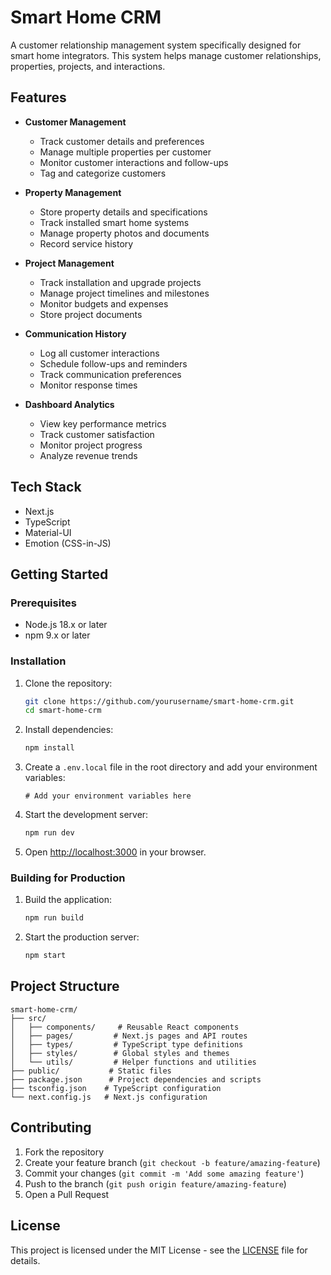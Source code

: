 # Smart Home CRM
<!-- Force Railway sync after cloud outage -->

A customer relationship management system specifically designed for smart home integrators. This system helps manage customer relationships, properties, projects, and interactions.

## Features

- **Customer Management**
  - Track customer details and preferences
  - Manage multiple properties per customer
  - Monitor customer interactions and follow-ups
  - Tag and categorize customers

- **Property Management**
  - Store property details and specifications
  - Track installed smart home systems
  - Manage property photos and documents
  - Record service history

- **Project Management**
  - Track installation and upgrade projects
  - Manage project timelines and milestones
  - Monitor budgets and expenses
  - Store project documents

- **Communication History**
  - Log all customer interactions
  - Schedule follow-ups and reminders
  - Track communication preferences
  - Monitor response times

- **Dashboard Analytics**
  - View key performance metrics
  - Track customer satisfaction
  - Monitor project progress
  - Analyze revenue trends

## Tech Stack

- Next.js
- TypeScript
- Material-UI
- Emotion (CSS-in-JS)

## Getting Started

### Prerequisites

- Node.js 18.x or later
- npm 9.x or later

### Installation

1. Clone the repository:
   ```bash
   git clone https://github.com/yourusername/smart-home-crm.git
   cd smart-home-crm
   ```

2. Install dependencies:
   ```bash
   npm install
   ```

3. Create a `.env.local` file in the root directory and add your environment variables:
   ```
   # Add your environment variables here
   ```

4. Start the development server:
   ```bash
   npm run dev
   ```

5. Open [http://localhost:3000](http://localhost:3000) in your browser.

### Building for Production

1. Build the application:
   ```bash
   npm run build
   ```

2. Start the production server:
   ```bash
   npm start
   ```

## Project Structure

```
smart-home-crm/
├── src/
│   ├── components/     # Reusable React components
│   ├── pages/         # Next.js pages and API routes
│   ├── types/         # TypeScript type definitions
│   ├── styles/        # Global styles and themes
│   └── utils/         # Helper functions and utilities
├── public/           # Static files
├── package.json      # Project dependencies and scripts
├── tsconfig.json    # TypeScript configuration
└── next.config.js   # Next.js configuration
```

## Contributing

1. Fork the repository
2. Create your feature branch (`git checkout -b feature/amazing-feature`)
3. Commit your changes (`git commit -m 'Add some amazing feature'`)
4. Push to the branch (`git push origin feature/amazing-feature`)
5. Open a Pull Request

## License

This project is licensed under the MIT License - see the [LICENSE](LICENSE) file for details. 